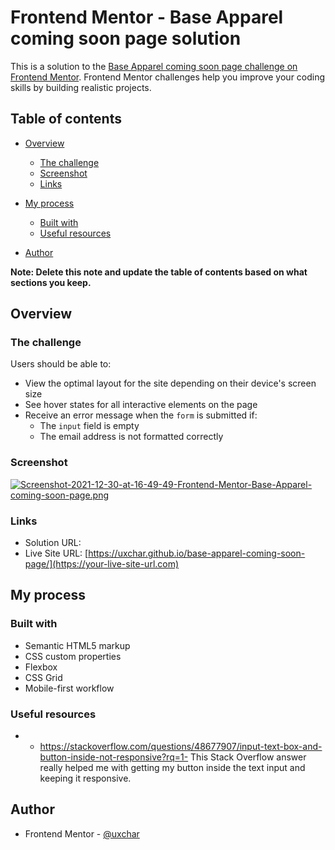 # Frontend Mentor - Base Apparel coming soon page solution

This is a solution to the [Base Apparel coming soon page challenge on Frontend Mentor](https://www.frontendmentor.io/challenges/base-apparel-coming-soon-page-5d46b47f8db8a7063f9331a0). Frontend Mentor challenges help you improve your coding skills by building realistic projects. 

## Table of contents

- [Overview](#overview)
  - [The challenge](#the-challenge)
  - [Screenshot](#screenshot)
  - [Links](#links)
  
- [My process](#my-process)
  - [Built with](#built-with)
  - [Useful resources](#useful-resources)
  
- [Author](#author)

  

**Note: Delete this note and update the table of contents based on what sections you keep.**

## Overview

### The challenge

Users should be able to:

- View the optimal layout for the site depending on their device's screen size
- See hover states for all interactive elements on the page
- Receive an error message when the `form` is submitted if:
  - The `input` field is empty
  - The email address is not formatted correctly

### Screenshot

[![Screenshot-2021-12-30-at-16-49-49-Frontend-Mentor-Base-Apparel-coming-soon-page.png](https://i.postimg.cc/Z5y3LY0Z/Screenshot-2021-12-30-at-16-49-49-Frontend-Mentor-Base-Apparel-coming-soon-page.png)](https://postimg.cc/rDMKVkSY)

### Links

- Solution URL: 
- Live Site URL: [https://uxchar.github.io/base-apparel-coming-soon-page/](https://your-live-site-url.com)

## My process

### Built with

- Semantic HTML5 markup
- CSS custom properties
- Flexbox
- CSS Grid
- Mobile-first workflow

### Useful resources

- - https://stackoverflow.com/questions/48677907/input-text-box-and-button-inside-not-responsive?rq=1- This Stack Overflow answer really helped me with getting my button inside the text input and keeping it responsive. 

## Author

- Frontend Mentor - [@uxchar](https://www.frontendmentor.io/profile/uxchar)

